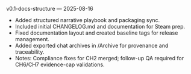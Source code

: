 ﻿v0.1-docs-structure — 2025-08-16

- Added structured narrative playbook and packaging sync.
- Included initial CHANGELOG.md and documentation for Steam prep.
- Fixed documentation layout and created baseline tags for release management.
- Added exported chat archives in /Archive for provenance and traceability.
- Notes: Compliance fixes for CH2 merged; follow-up QA required for CH6/CH7 evidence-cap validations.

